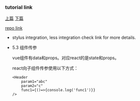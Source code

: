 ### tutorial link
[上篇](https://zhuanlan.zhihu.com/p/104771562)
[下篇](https://zhuanlan.zhihu.com/p/104831343)

[repo link](https://github.com/Yuezi32/react-family)

- stylus integration, less integration check link for more details.

- 5.3 组件传参

  vue组件有data和props。对应react的是state和props。
  
  react向子组件传参使用以下方式：
  
      <Header 
          param1="abc"
          param2="c"
          func1={()=>{console.log('func1')}}
      />